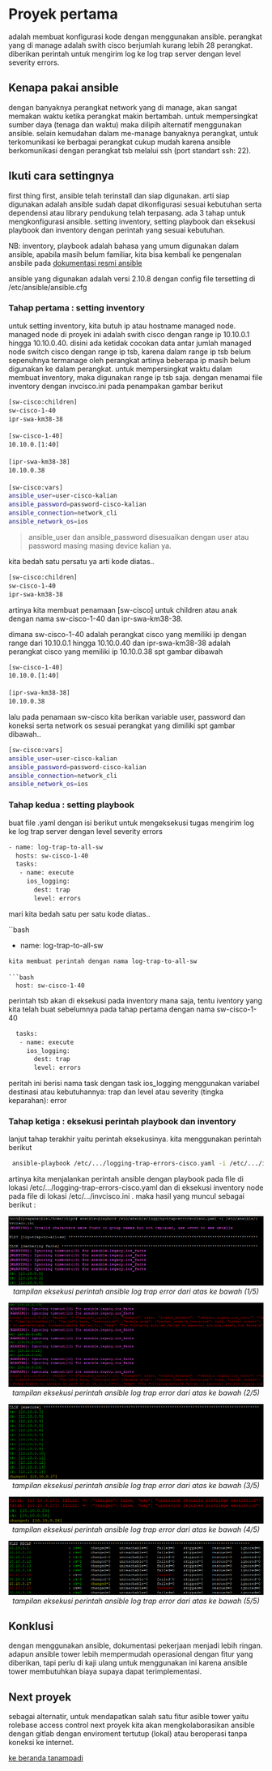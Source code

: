 # Proyek pertama 
adalah membuat konfigurasi kode dengan menggunakan ansible. perangkat yang di manage adalah swith cisco berjumlah kurang lebih 28 perangkat. diberikan perintah untuk mengirim log ke log trap server dengan level severity errors.<br>

## Kenapa pakai ansible
dengan banyaknya perangkat network yang di manage, akan sangat memakan waktu ketika perangkat makin bertambah. untuk mempersingkat sumber daya (tenaga dan waktu) maka dilipih alternatif menggunakan ansible. 
selain kemudahan dalam me-manage banyaknya perangkat, untuk terkomunikasi ke berbagai perangkat cukup mudah karena ansible berkomunikasi dengan perangkat tsb melalui ssh (port standart ssh: 22).

## Ikuti cara settingnya
first thing first, ansible telah terinstall dan siap digunakan. arti siap digunakan adalah ansible sudah dapat dikonfigurasi sesuai kebutuhan serta dependensi atau library pendukung telah terpasang. 
ada 3 tahap untuk mengkonfigurasi ansible. setting inventory, setting playbook dan eksekusi playbook dan inventory dengan perintah yang sesuai kebutuhan. 

NB: inventory, playbook adalah bahasa yang umum digunakan dalam ansible, apabila masih belum familiar, kita bisa kembali ke pengenalan ansbile pada <a href="https://docs.ansible.com/"> dokumentasi resmi ansible</a>

ansible yang digunakan adalah versi 2.10.8 dengan config file tersetting di /etc/ansible/ansible.cfg

### Tahap pertama : setting inventory
untuk setting inventory, kita butuh ip atau hostname managed node. managed node di proyek ini adalah swith cisco dengan range ip 10.10.0.1 hingga 10.10.0.40. disini ada ketidak cocokan data antar jumlah managed node switch cisco dengan range ip tsb, karena dalam range ip tsb belum sepenuhnya termanage oleh perangkat artinya beberapa ip masih belum digunakan ke dalam perangkat. untuk mempersingkat waktu dalam membuat inventory, maka digunakan range ip tsb saja. 
dengan menamai file inventory dengan invcisco.ini pada penampakan gambar berikut

```bash
[sw-cisco:children]
sw-cisco-1-40
ipr-swa-km38-38

[sw-cisco-1-40]
10.10.0.[1:40]

[ipr-swa-km38-38]
10.10.0.38

[sw-cisco:vars]
ansible_user=user-cisco-kalian
ansible_password=password-cisco-kalian
ansible_connection=network_cli
ansible_network_os=ios
```
  > ansible_user dan ansible_password disesuaikan dengan user atau password masing masing device kalian ya. 

kita bedah satu persatu ya arti kode diatas.. 

```bash
[sw-cisco:children]
sw-cisco-1-40
ipr-swa-km38-38
```
artinya kita membuat penamaan [sw-cisco] untuk children atau anak dengan nama sw-cisco-1-40 dan ipr-swa-km38-38.

dimana sw-cisco-1-40 adalah perangkat cisco yang memiliki ip dengan range dari 10.10.0.1 hingga 10.10.0.40 dan ipr-swa-km38-38 adalah perangkat cisco yang memiliki ip 10.10.0.38 spt gambar dibawah
```bash
[sw-cisco-1-40]
10.10.0.[1:40]

[ipr-swa-km38-38]
10.10.0.38
```

lalu pada penamaan sw-cisco kita berikan variable user, password dan koneksi serta network os sesuai perangkat yang dimiliki spt gambar dibawah.. 
```bash
[sw-cisco:vars]
ansible_user=user-cisco-kalian
ansible_password=password-cisco-kalian
ansible_connection=network_cli
ansible_network_os=ios
```

### Tahap kedua : setting playbook
buat file .yaml dengan isi berikut untuk mengeksekusi tugas mengirim log ke log trap server dengan level severity errors
```bash
- name: log-trap-to-all-sw
  hosts: sw-cisco-1-40
  tasks:
   - name: execute
     ios_logging:
       dest: trap
       level: errors
```

mari kita bedah satu per satu kode diatas..

``bash
- name: log-trap-to-all-sw
```
kita membuat perintah dengan nama log-trap-to-all-sw

```bash
  host: sw-cisco-1-40
```
perintah tsb akan di eksekusi pada inventory mana saja, tentu iventory yang kita telah buat sebelumnya pada tahap pertama dengan nama sw-cisco-1-40

```bash
  tasks:
   - name: execute
     ios_logging:
       dest: trap
       level: errors
```
peritah ini berisi nama task dengan task ios_logging menggunakan variabel destinasi atau kebutuhannya: trap dan level atau severity (tingka keparahan): error

### Tahap ketiga : eksekusi perintah playbook dan inventory
lanjut tahap terakhir yaitu perintah eksekusinya. kita menggunakan perintah berikut 
```bash
 ansible-playbook /etc/.../logging-trap-errors-cisco.yaml -i /etc/.../invcisco.ini
```

artinya kita menjalankan perintah ansible dengan playbook pada file di lokasi /etc/.../logging-trap-errors-cisco.yaml dan di eksekusi inventory node pada file di lokasi /etc/.../invcisco.ini . maka hasil yang muncul sebagai berikut : 

<p align="center">
  <a href="https://github.com/mindatama/tanampadi">
    <img src="https://github.com/mindatama/tanampadi/blob/main/img/log%20trap%2001.png" alt="Logtrap-01">
  </a>
  <i>tampilan eksekusi perintah ansible log trap error dari atas ke bawah (1/5)</i>
</p>

<p align="center">
  <a href="https://github.com/mindatama/tanampadi">
    <img src="https://github.com/mindatama/tanampadi/blob/main/img/log%20trap%2002.png" alt="Logtrap-01">
  </a>
  <i>tampilan eksekusi perintah ansible log trap error dari atas ke bawah (2/5)</i>
</p>

<p align="center">
  <a href="https://github.com/mindatama/tanampadi">
    <img src="https://github.com/mindatama/tanampadi/blob/main/img/log%20trap%2003.png" alt="Logtrap-01">
  </a>
  <i>tampilan eksekusi perintah ansible log trap error dari atas ke bawah (3/5)</i>
</p>

<p align="center">
  <a href="https://github.com/mindatama/tanampadi">
    <img src="https://github.com/mindatama/tanampadi/blob/main/img/log%20trap%2004.png" alt="Logtrap-01">
  </a>
  <i>tampilan eksekusi perintah ansible log trap error dari atas ke bawah (4/5)</i>
</p>

<p align="center">
  <a href="https://github.com/mindatama/tanampadi">
    <img src="https://github.com/mindatama/tanampadi/blob/main/img/log%20trap%2005.png" alt="Logtrap-01">
  </a>
  <i>tampilan eksekusi perintah ansible log trap error dari atas ke bawah (5/5)</i>
</p>

## Konklusi
dengan menggunakan ansible, dokumentasi pekerjaan menjadi lebih ringan. adapun ansible tower lebih mempermudah operasional dengan fitur yang diberikan, tapi perlu di kaji ulang untuk menggunakan ini karena ansible tower membutuhkan biaya supaya dapat terimplementasi.

## Next proyek
sebagai alternatir, untuk mendapatkan salah satu fitur asible tower yaitu rolebase access control next proyek kita akan mengkolaborasikan ansible dengan gitlab dengan enviroment tertutup (lokal) atau beroperasi tanpa koneksi ke internet. 

<a href="https://github.com/mindatama/tanampadi">ke beranda tanampadi</a>